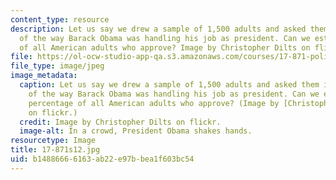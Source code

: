 ```yaml
---
content_type: resource
description: Let us say we drew a sample of 1,500 adults and asked them if they approved
  of the way Barack Obama was handling his job as president. Can we estimate the percentage
  of all American adults who approve? Image by Christopher Dilts on flickr.
file: https://ol-ocw-studio-app-qa.s3.amazonaws.com/courses/17-871-political-science-laboratory-spring-2012/b14886666163ab22e97bbea1f603bc54_17-871s12.jpg
file_type: image/jpeg
image_metadata:
  caption: Let us say we drew a sample of 1,500 adults and asked them if they approved
    of the way Barack Obama was handling his job as president. Can we estimate the
    percentage of all American adults who approve? (Image by [Christopher Dilts](http://www.flickr.com/photos/barackobamadotcom/7709939772/)
    on flickr.)
  credit: Image by Christopher Dilts on flickr.
  image-alt: In a crowd, President Obama shakes hands.
resourcetype: Image
title: 17-871s12.jpg
uid: b1488666-6163-ab22-e97b-bea1f603bc54
---
```

